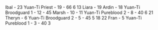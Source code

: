 Ibal - 23
Yuan-Ti Priest - 19 - 66 6 13
Liara - 19
Ardin - 18
Yuan-Ti Broodguard 1 - 12 - 45
Marsh - 10 - 11
Yuan-Ti Pureblood 2 - 8 - 40 6 21
Theryn - 6
Yuan-Ti Broodguard 2 - 5 - 45 5 18 22
Fran - 5
Yuan-Ti Pureblood 1 - 3 - 40 3
